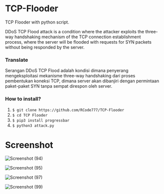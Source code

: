 # TCP-Flooder
TCP Flooder with python script.

DDoS TCP Flood attack is a condition where the attacker exploits the three-way handshaking mechanism of the TCP connection establishment process, where the server will be flooded with requests for SYN packets without being responded by the server.

### Translate 

Serangan DDoS TCP Flood adalah kondisi dimana penyerang mengeksploitasi mekanisme three-way handshaking dari proses pembentukan koneksi TCP, dimana server akan dibanjiri dengan permintaan paket-paket SYN tanpa sempat direspon oleh server.

### How to install?
1. ``$ git clone https://github.com/RCode777/TCP-Flooder``
2. ``$ cd TCP Flooder``
3. ``$ pip3 install progressbar``
4. ``$ python3 attack.py``

# Screenshot
![Screenshot (94)](https://user-images.githubusercontent.com/92700881/171971109-f277aa44-64eb-4e0e-936c-1a1768955a5e.png)



![Screenshot (95)](https://user-images.githubusercontent.com/92700881/171971099-1dfeca96-b94c-452c-9096-d3416c5ede87.png)



![Screenshot (97)](https://user-images.githubusercontent.com/92700881/171971103-d8947a6f-dced-48c8-9f64-e62e69dd35e6.png)



![Screenshot (99)](https://user-images.githubusercontent.com/92700881/171971383-c361b386-6dae-4a78-9904-8a4dafe02e53.png)

